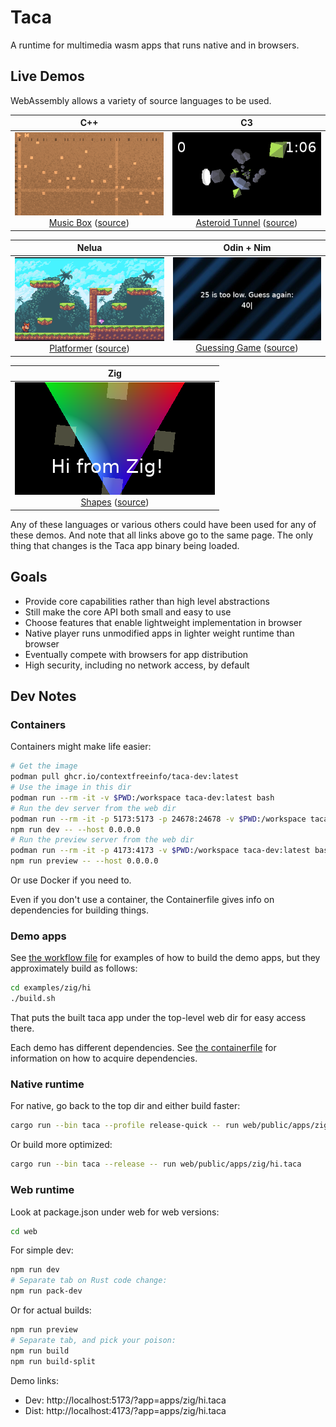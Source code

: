 # Taca

A runtime for multimedia wasm apps that runs native and in browsers.

## Live Demos

WebAssembly allows a variety of source languages to be used.

|C++|C3|
|:-:|:-:|
|[![Music Box](docs/cpp-music.webp)<br>Music Box](https://contextfreeinfo.github.io/taca/demo/?app=apps/cpp/music.taca) ([source](examples/cpp/music/src/))|[![Asteroid Tunnel](docs/c3-fly.webp)<br>Asteroid Tunnel](https://contextfreeinfo.github.io/taca/demo/?app=apps/c3/fly.taca) ([source](examples/c3/fly/src/))|

|Nelua|Odin + Nim|
|:-:|:-:|
|[![Platformer](docs/nelua-walk.webp)<br>Platformer](https://contextfreeinfo.github.io/taca/demo/?app=apps/nelua/walk.taca) ([source](examples/nelua/walk/src/))|[![Guessing Game](docs/odin-nim-guess.webp)<br>Guessing Game](https://contextfreeinfo.github.io/taca/demo/?app=apps/odin/guess.taca) ([source](examples/odin/guess/src/))|

|Zig|
|:-:|
|[![Shapes](docs/zig-hi2.webp)<br>Shapes](https://contextfreeinfo.github.io/taca/demo/?app=apps/zig/hi2.taca) ([source](examples/zig/hi/src/))|

Any of these languages or various others could have been used for any of these
demos. And note that all links above go to the same page. The only thing that
changes is the Taca app binary being loaded.

## Goals

- Provide core capabilities rather than high level abstractions
- Still make the core API both small and easy to use
- Choose features that enable lightweight implementation in browser
- Native player runs unmodified apps in lighter weight runtime than browser
- Eventually compete with browsers for app distribution
- High security, including no network access, by default

## Dev Notes

### Containers

Containers might make life easier:

```bash
# Get the image
podman pull ghcr.io/contextfreeinfo/taca-dev:latest
# Use the image in this dir
podman run --rm -it -v $PWD:/workspace taca-dev:latest bash
# Run the dev server from the web dir
podman run --rm -it -p 5173:5173 -p 24678:24678 -v $PWD:/workspace taca-dev:latest bash
npm run dev -- --host 0.0.0.0
# Run the preview server from the web dir
podman run --rm -it -p 4173:4173 -v $PWD:/workspace taca-dev:latest bash
npm run preview -- --host 0.0.0.0
```

Or use Docker if you need to.

Even if you don't use a container, the Containerfile gives info on dependencies
for building things.

### Demo apps

See [the workflow file](.github/workflows/deploy.yml) for examples of how to
build the demo apps, but they approximately build as follows:

```sh
cd examples/zig/hi
./build.sh
```

That puts the built taca app under the top-level web dir for easy access there.

Each demo has different dependencies. See [the containerfile](Containerfile) for
information on how to acquire dependencies.

### Native runtime

For native, go back to the top dir and either build faster:

```sh
cargo run --bin taca --profile release-quick -- run web/public/apps/zig/hi.taca
```

Or build more optimized:

```sh
cargo run --bin taca --release -- run web/public/apps/zig/hi.taca
```


### Web runtime

Look at package.json under web for web versions:

```sh
cd web
```

For simple dev:

```sh
npm run dev
# Separate tab on Rust code change:
npm run pack-dev
```

Or for actual builds:

```sh
npm run preview
# Separate tab, and pick your poison:
npm run build
npm run build-split
```

Demo links:

- Dev: http://localhost:5173/?app=apps/zig/hi.taca
- Dist: http://localhost:4173/?app=apps/zig/hi.taca
